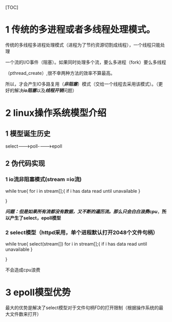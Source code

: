 [TOC]

# 1 传统的多进程或者多线程处理模式。

传统的多线程多进程处理模式（进程为了节约资源切割成线程），一个线程只能处理

一个流的I/O事件（阻塞）。如果同时处理多个流，要么多进程（fork）要么多线程

（pthread_create）,很不幸两种方法的效率不算最高。

所以，才会产生IO多路复用（***非阻塞***）模式（交给一个线程去采用该模式）。（更好的解决***io阻塞***以及***线程开销***问题）

# 2 linux操作系统模型介绍

## 1 模型诞生历史

select--->poll---->epoll

## 2 伪代码实现

### 1 io流非阻塞模式(stream =io流)

while true{
	for i in stream[];{
		if i has data
		read until unavailable
	}

}

***问题：但是如果所有流都没有数据，又不断的遍历流。那么只会白白浪费cpu***，**所以产生了select，epoll模型**

### 2 select模型（httpd采用，单个进程默认打开2048个文件句柄）

while true{
	select(stream[])
	for i in stream[];{
		if i has data
		read until unavailable
	}

}

不会造成cpu浪费

# 3 epoll模型优势

最大的优势是解决了select模型对于文件句柄FD的打开限制（根据操作系统的最大文件数来打开）